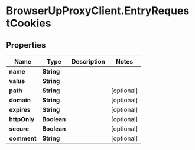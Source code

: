 # BrowserUpProxyClient.EntryRequestCookies

## Properties

Name | Type | Description | Notes
------------ | ------------- | ------------- | -------------
**name** | **String** |  | 
**value** | **String** |  | 
**path** | **String** |  | [optional] 
**domain** | **String** |  | [optional] 
**expires** | **String** |  | [optional] 
**httpOnly** | **Boolean** |  | [optional] 
**secure** | **Boolean** |  | [optional] 
**comment** | **String** |  | [optional] 



